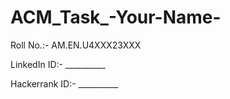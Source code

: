 # ACM_Task_-Your-Name-
Roll No.:- AM.EN.U4XXX23XXX

LinkedIn ID:- __________

Hackerrank ID:- __________
